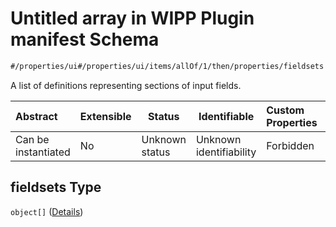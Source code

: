 # Untitled array in WIPP Plugin manifest Schema

```txt
#/properties/ui#/properties/ui/items/allOf/1/then/properties/fieldsets
```

A list of definitions representing sections of input fields.


| Abstract            | Extensible | Status         | Identifiable            | Custom Properties | Additional Properties | Access Restrictions | Defined In                                                                  |
| :------------------ | ---------- | -------------- | ----------------------- | :---------------- | --------------------- | ------------------- | --------------------------------------------------------------------------- |
| Can be instantiated | No         | Unknown status | Unknown identifiability | Forbidden         | Allowed               | none                | [wipp-plugin.schema.json\*](wipp-plugin.schema.json "open original schema") |

## fieldsets Type

`object[]` ([Details](wipp-plugin-properties-plugin-form-ui-definition-list-of-ui-definitions-allof-1-then-properties-fieldsets-items.md))
